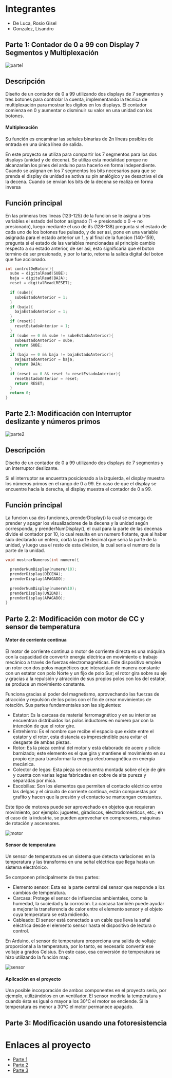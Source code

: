 # Integrantes
* De Luca, Rosio Gisel
* Gonzalez, Lisandro

## Parte 1: Contador de 0 a 99 con Display 7 Segmentos y Multiplexación

![parte1](https://github.com/LisandroGonzalez/proyecto.spd/assets/123898318/c222b0e7-7eae-4caf-a593-00887fbd1ae0)

## Descripción
Diseño de un contador de 0 a 99 utilizando dos displays de 7 segmentos y tres botones para
controlar la cuenta, implementando la técnica de multiplexación para mostrar los dígitos
en los displays. El contador comienza en 0 y aumentar o disminuir su valor en una unidad con los botones.

#### Multiplexación
Su función es encaminar las señales binarias de 2n líneas posibles de entrada en una única línea de salida. 

En este proyecto se utiliza para compartir los 7 segmentos para los dos displays (unidad y de decena). 
Se utiliza esta modalidad porque no alcanzarían los pines del arduino para hacerlo en forma independiente.
Cuando se asignan en los 7 segmentos los bits necesarios para que se prenda el display de unidad se activa su pin analógico y se desactiva el de la decena. 
Cuando se envian los bits de la decena se realiza en forma inversa

## Función principal

En las primeras tres lineas (123-125) de la funcion se le asigna a tres variables el estado del boton asignado (1 -> presionado o 0 -> no presionado), 
luego mediante el uso de ifs (128-138) pregunta si el estado de cada uno de los botones fue pulsado, y de ser asi, pone en una variable asignada para 
el estado anterior un 1, y al final de la funcion (140-159), pregunta si el estado de las variables mencionadas al principio cambio respecto a su 
estado anterior, de ser asi, esto significaria que el boton termino de ser presionado, y por lo tanto, retorna la salida digital del boton que fue 
accionado.

```C
int controlDeBoton(){
  sube = digitalRead(SUBE);
  baja = digitalRead(BAJA);
  reset = digitalRead(RESET);
  
  if (sube){
    subeEstadoAnterior = 1;
  }
  if (baja){
    bajaEstadoAnterior = 1;
  }
  if (reset){
    resetEstadoAnterior = 1;
  }  
  if (sube == 0 && sube != subeEstadoAnterior){
    subeEstadoAnterior = sube;
    return SUBE;
  }
  if (baja == 0 && baja != bajaEstadoAnterior){
    bajaEstadoAnterior = baja;
    return BAJA;
  }
  if (reset == 0 && reset != resetEstadoAnterior){
    resetEstadoAnterior = reset;
    return RESET;
  }  
  return 0;
}
```


## Parte 2.1: Modificación con Interruptor deslizante y números primos

![parte2](https://github.com/LisandroGonzalez/proyecto.spd/assets/123898318/59df4d1b-1e81-432e-8d68-f8f9d01502a0)

## Descripción
Diseño de un contador de 0 a 99 utilizando dos displays de 7 segmentos y un interruptor deslizante.

Si el interruptor se encuentra posicionado a la izquierda, el display muestra los números primos en el rango de 0 a 99.
En caso de que el display se encuentre hacia la derecha, el display muestra el contador de 0 a 99.

## Función principal

La funcion usa dos funciones, prenderDisplay() la cual se encarga de prender y apagar los visualizadores de la decena y la unidad según corresponda,
y prenderNumDisplay(), el cual para la parte de las decenas divide el contador por 10, lo cual resulta en un numero flotante, que al haber sido 
declarado un entero, corta la parte decimal que seria la parte de la unidad, y luego usa el resto de esta division, la cual seria el numero de la 
parte de la unidad.


```C
void mostrarNumeros(int numero){
  
  prenderNumDisplay(numero/10);
  prenderDisplay(DECENA);
  prenderDisplay(APAGADO);
  
  prenderNumDisplay(numero%10);
  prenderDisplay(UNIDAD);
  prenderDisplay(APAGADO);
}

```


## Parte 2.2: Modificación con motor de CC y sensor de temperatura

#### Motor de corriente continua

El motor de corriente continua o motor de corriente directa es una máquina con la capacidad de convertir energía eléctrica en movimiento o trabajo mecánico a través de fuerzas electromagnéticas.
Este dispositivo emplea un rotor con dos polos magnéticos que interactúan de manera constante con un estator con polo Norte y un fijo de polo Sur; el rotor gira sobre su eje y gracias a la repulsión y atracción de sus propios polos con los del estator, se produce un movimiento constante.

Funciona gracias al poder del magnetismo, aprovechando las fuerzas de atracción y repulsión de los polos con el fin de crear movimientos de rotación.
Sus partes fundamentales son las siguientes:

* Estator: Es la carcasa de material ferromagnético y en su interior se encuentran distribuidos los polos inductores en número par con la intención de que el rotor gire.
* Entrehierro: Es el nombre que recibe el espacio que existe entre el estator y el rotor, esta distancia es imprescindible para evitar el desgaste de ambas piezas.
* Rotor: Es la pieza central del motor y está elaborado de acero y silicio barnizado; este elemento es el que gira y mantiene el movimiento en su propio eje para transformar la energía electromagnética en energía     mecánica.
* Colector de legas: Esta pieza se encuentra montada sobre el eje de giro y cuenta con varias legas fabricadas en cobre de alta pureza y separadas por mica.
* Escobillas: Son los elementos que permiten el contacto eléctrico entre las delgas y el circuito de corriente continua, están compuestas por grafito y hacen que la presión y el contacto se mantengan constantes.
  
Este tipo de motores puede ser aprovechado en objetos que requieran movimiento, por ejemplo: juguetes, giradiscos, electrodomésticos, etc.; en el caso de la industria, se pueden aprovechar en compresores, máquinas de rotación y ascensores.

![motor](https://github.com/LisandroGonzalez/proyecto.spd/assets/123898318/b0eb2ded-5772-4c06-8799-9bf6bc69dee8)

#### Sensor de temperatura

Un sensor de temperatura es un sistema que detecta variaciones en la temperatura y las transforma en una señal eléctrica que llega hasta un sistema electrónico.

Se componen principalmente de tres partes:
* Elemento sensor: Esta es la parte central del sensor que responde a los cambios de temperatura.
* Carcasa: Protege el sensor de influencias ambientales, como la humedad, la suciedad y la corrosión. La carcasa también puede ayudar a mejorar la transferencia de calor entre el elemento sensor y el objeto cuya temperatura se está midiendo.
* Cableado: El sensor está conectado a un cable que lleva la señal eléctrica desde el elemento sensor hasta el dispositivo de lectura o control. 
  
En Arduino, el sensor de temperatura proporciona una salida de voltaje proporcional a la temperatura, por lo tanto, es necesario convertir ese voltaje a grados Celsius. En este caso, esa conversión de temperatura se hizo utilizando la función map.

![sensor](https://github.com/LisandroGonzalez/proyecto.spd/assets/123898318/415ef590-c398-476c-9462-e86f19f067b7)

#### Aplicación en el proyecto

Una posible incorporación de ambos componentes en el proyecto sería, por ejemplo, utilizándolos en un ventilador. El sensor mediría la temperatura y cuando ésta es igual o mayor a los 30°C el motor se enciende. Si la temperatura es menor a 30°C el motor permanece apagado.

## Parte 3: Modificación usando una fotoresistencia



# Enlaces al proyecto
* [Parte 1](https://www.tinkercad.com/things/ajBtQkZgpyX-copy-of-primer-parcial-parte-1/editel?sharecode=kyloOgjOjRCKmidilat9jocpUBs_b18UxDfPWX8ttG4) 
* [Parte 2](https://www.tinkercad.com/things/ks8qoWAqN0g-primer-parcial-parte-2/editel?sharecode=6q1re_Cas0dJkWkAkpKIjD-2QozqC5lB7e4nQ291InQ)
* [Parte 3](https://www.tinkercad.com/things/c9kb8OdQaMW-parcial-parte-3/editel?sharecode=JPhjVLiG8jJhXO5oJdAV1lXkmzuCIp-hAc5aM2Ll31E)
